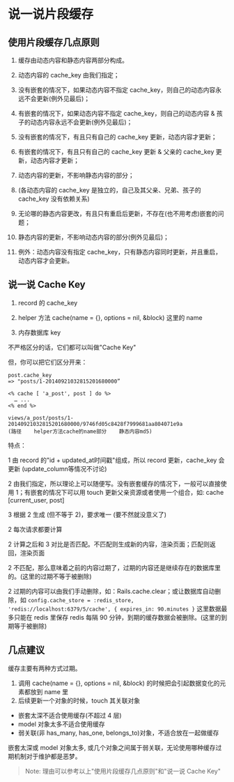 # 说一说片段缓存

## 使用片段缓存几点原则

1. 缓存由动态内容和静态内容两部分构成。

2. 动态内容的 cache_key 由我们指定；
  2. 没有嵌套的情况下，如果动态内容不指定 cache_key，则自己的动态内容永远不会更新(例外见最后)；
  2. 有嵌套的情况下，如果动态内容不指定 cache_key，则自己的动态内容 & 孩子的动态内容永远不会更新(例外见最后)； 

3. 没有嵌套的情况下，有且只有自己的 cache_key 更新，动态内容才更新；

3. 有嵌套的情况下，有且只有自己的 cache_key 更新 & 父亲的 cache_key 更新，动态内容才更新；
4. 动态内容的更新，不影响静态内容的部分；

44. (各动态内容的 cache_key 是独立的，自己及其父亲、兄弟、孩子的 cache_key 没有依赖关系)

5. 无论哪的静态内容更改，有且只有重启后更新，不存在(也不用考虑)嵌套的问题；
6. 静态内容的更新，不影响动态内容的部分(例外见最后)；
7. 例外：动态内容没有指定 cache_key，只有静态内容同时更新，并且重启，动态内容才会更新。

## 说一说 Cache Key

1) record 的 cache_key

2) helper 方法 cache(name = {}, options = nil, &block) 这里的 name

3) 内存数据库 key

不严格区分的话，它们都可以叫做"Cache Key"

但，你可以把它们区分开来：

```
post.cache_key
=> "posts/1-20140921032815201680000”
```

```
<% cache [ 'a_post', post ] do %>
  … ...
<% end %>
```

```
views/a_post/posts/1-20140921032815201680000/9746fd05c8428f7999681aa804071e9a
(路径    helper方法cache的name部分    静态内容md5)
```

特点：

1 由 record 的"id + updated_at时间戳"组成，所以 record 更新，cache_key 会更新 (update_column等情况不讨论)

2 由我们指定，所以理论上可以随便写。没有嵌套缓存的情况下，一般可以直接使用
1；有嵌套的情况下可以用 touch 更新父亲资源或者使用一个组合，如: cache [current_user, post]

3 根据 2 生成 (但不等于 2)，要求唯一 (要不然就没意义了)

2 每次请求都要计算

2 计算之后和 3 对比是否匹配。不匹配则生成新的内容，渲染页面；匹配则返回，渲染页面

2 不匹配，那么意味着之前的内容过期了，过期的内容还是继续存在的数据库里的。(这里的过期不等于被删除)

2 过期的内容可以由我们手动删除，如：Rails.cache.clear；或让数据库自动删除，如 
`config.cache_store = :redis_store, 'redis://localhost:6379/5/cache', { expires_in: 90.minutes }`
这里数据最多只能在 redis 里保存 redis 每隔 90 分钟，到期的缓存数据会被删除。(这里的到期等于被删除)

## 几点建议

缓存主要有两种方式过期。
  1. 调用 cache(name = {}, options = nil, &block) 的时候把会引起数据变化的元素都放到 name 里
  2. 后续更新一个对象的时候，touch 其关联对象

- 嵌套太深不适合使用缓存(不超过 4 层)
- model 对象太多不适合使用缓存
- 弱关联(非 has_many, has_one, belongs_to)对象，不适合放在一起做缓存

嵌套太深或 model 对象太多, 或几个对象之间属于弱关联，无论使用哪种缓存过期机制对于维护都是恶梦。

> Note: 理由可以参考以上"使用片段缓存几点原则"和"说一说 Cache Key"
